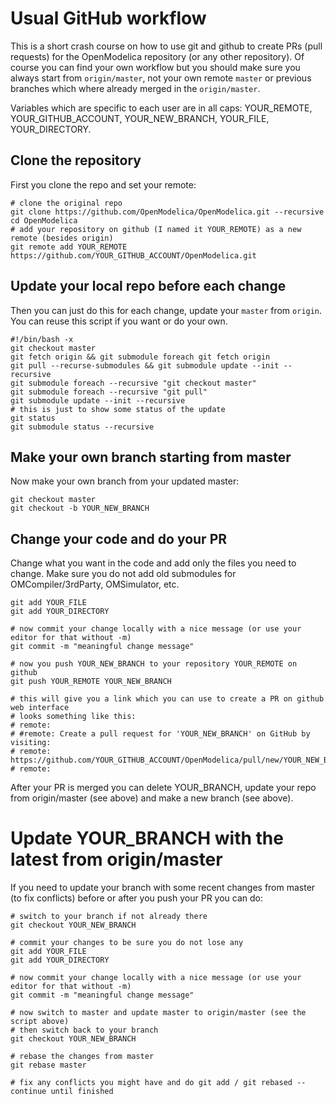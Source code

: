# Usual GitHub workflow

This is a short crash course on how to use git and github to create PRs (pull requests) for the OpenModelica repository (or any other repository).
Of course you can find your own workflow but you should make sure you always start from `origin/master`, not your own remote `master` or previous branches which where already merged in the `origin/master`.

Variables which are specific to each user are in all caps: YOUR_REMOTE, YOUR_GITHUB_ACCOUNT, YOUR_NEW_BRANCH, YOUR_FILE, YOUR_DIRECTORY.

## Clone the repository

First you clone the repo and set your remote:
```
# clone the original repo
git clone https://github.com/OpenModelica/OpenModelica.git --recursive
cd OpenModelica
# add your repository on github (I named it YOUR_REMOTE) as a new remote (besides origin)
git remote add YOUR_REMOTE https://github.com/YOUR_GITHUB_ACCOUNT/OpenModelica.git
```

## Update your local repo before each change

Then you can just do this for each change, update your `master` from `origin`. You can reuse this script if you want or do your own.

```
#!/bin/bash -x
git checkout master
git fetch origin && git submodule foreach git fetch origin
git pull --recurse-submodules && git submodule update --init --recursive
git submodule foreach --recursive "git checkout master"
git submodule foreach --recursive "git pull"
git submodule update --init --recursive
# this is just to show some status of the update
git status
git submodule status --recursive
```

## Make your own branch starting from master

Now make your own branch from your updated master:

```
git checkout master
git checkout -b YOUR_NEW_BRANCH
```

## Change your code and do your PR

Change what you want in the code and add only the files you need to change.
Make sure you do not add old submodules for OMCompiler/3rdParty, OMSimulator, etc.

```
git add YOUR_FILE
git add YOUR_DIRECTORY

# now commit your change locally with a nice message (or use your editor for that without -m)
git commit -m "meaningful change message"

# now you push YOUR_NEW_BRANCH to your repository YOUR_REMOTE on github
git push YOUR_REMOTE YOUR_NEW_BRANCH

# this will give you a link which you can use to create a PR on github web interface
# looks something like this:
# remote:
# #remote: Create a pull request for 'YOUR_NEW_BRANCH' on GitHub by visiting:
# remote:      https://github.com/YOUR_GITHUB_ACCOUNT/OpenModelica/pull/new/YOUR_NEW_BRANCH
# remote:
```

After your PR is merged you can delete YOUR_BRANCH, update your repo from origin/master (see above) and make a new branch (see above).

# Update YOUR_BRANCH with the latest from origin/master

If you need to update your branch with some recent changes from master (to fix conflicts) before or after you push your PR you can do:

```
# switch to your branch if not already there
git checkout YOUR_NEW_BRANCH

# commit your changes to be sure you do not lose any
git add YOUR_FILE
git add YOUR_DIRECTORY

# now commit your change locally with a nice message (or use your editor for that without -m)
git commit -m "meaningful change message"

# now switch to master and update master to origin/master (see the script above)
# then switch back to your branch
git checkout YOUR_NEW_BRANCH

# rebase the changes from master
git rebase master

# fix any conflicts you might have and do git add / git rebased --continue until finished
```



